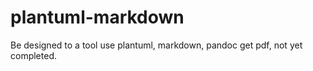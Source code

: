 # plantuml-markdown
Be designed to a tool use plantuml, markdown, pandoc get pdf, not yet completed.

